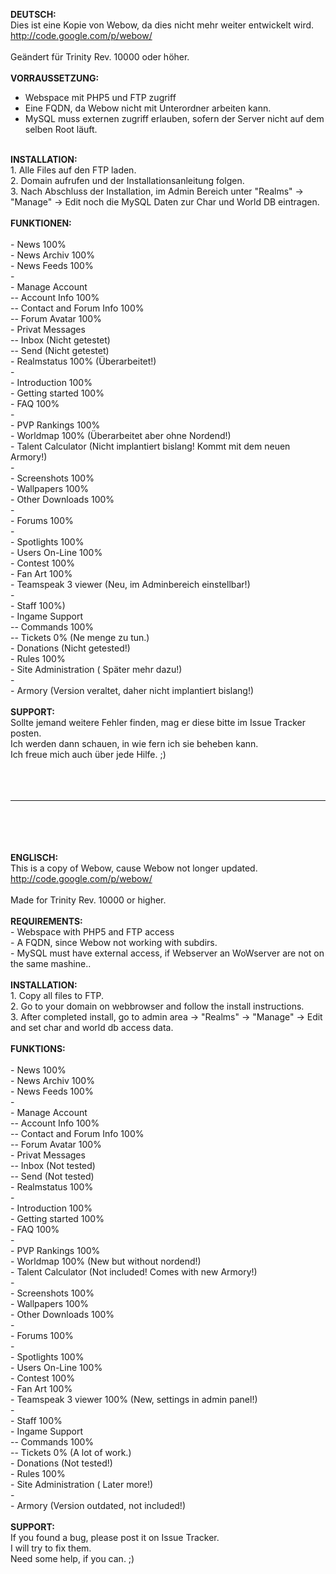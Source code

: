 <b>DEUTSCH:</b><br>
Dies ist eine Kopie von Webow, da dies nicht mehr weiter entwickelt wird.<br>
<a href='http://code.google.com/p/webow/'>http://code.google.com/p/webow/</a><br>
<br>
Geändert für Trinity Rev. 10000 oder höher.<br>
<br>
<b>VORRAUSSETZUNG:</b><br>
- Webspace mit PHP5 und FTP zugriff<br>
- Eine FQDN, da Webow nicht mit Unterordner arbeiten kann.<br>
- MySQL muss externen zugriff erlauben, sofern der Server nicht auf dem selben Root läuft.<br>
<br>
<b>INSTALLATION:</b><br>
1. Alle Files auf den FTP laden.<br>
2. Domain aufrufen und der Installationsanleitung folgen.<br>
3. Nach Abschluss der Installation, im Admin Bereich unter "Realms" -> "Manage" -> Edit noch die MySQL Daten zur Char und World DB eintragen.<br>
<br>
<b>FUNKTIONEN:</b><br>
<br>
- News 100%<br>
- News Archiv 100%<br>
- News Feeds 100%<br>
-<br>
- Manage Account<br>
-- Account Info 100%<br>
-- Contact and Forum Info 100%<br>
-- Forum Avatar 100%<br>
- Privat Messages<br>
-- Inbox (Nicht getestet)<br>
-- Send (Nicht getestet)<br>
- Realmstatus 100% (Überarbeitet!)<br>
-<br>
- Introduction 100%<br>
- Getting started 100%<br>
- FAQ 100%<br>
-<br>
- PVP Rankings 100%<br>
- Worldmap 100% (Überarbeitet aber ohne Nordend!)<br>
- Talent Calculator (Nicht implantiert bislang! Kommt mit dem neuen Armory!)<br>
-<br>
- Screenshots 100%<br>
- Wallpapers 100%<br>
- Other Downloads 100%<br>
-<br>
- Forums 100%<br>
-<br>
- Spotlights 100%<br>
- Users On-Line 100%<br>
- Contest 100%<br>
- Fan Art 100%<br>
- Teamspeak 3 viewer (Neu, im Adminbereich einstellbar!)<br>
-<br>
- Staff 100%)<br>
- Ingame Support<br>
-- Commands 100%<br>
-- Tickets 0% (Ne menge zu tun.)<br>
- Donations (Nicht getested!)<br>
- Rules 100%<br>
- Site Administration ( Später mehr dazu!)<br>
-<br>
- Armory (Version veraltet, daher nicht implantiert bislang!)<br>
<br>
<b>SUPPORT:</b><br>
Sollte jemand weitere Fehler finden, mag er diese bitte im Issue Tracker posten.<br>
Ich werden dann schauen, in wie fern ich sie beheben kann.<br>
Ich freue mich auch über jede Hilfe. ;)<br>
<br>
<br>
<br>
<hr><br>
<br>
<br>
<br>
<b>ENGLISCH:</b><br>
This is a copy of Webow, cause Webow not longer updated.<br>
<a href='http://code.google.com/p/webow/'>http://code.google.com/p/webow/</a><br>
<br>
Made for Trinity Rev. 10000 or higher.<br>
<br>
<b>REQUIREMENTS:</b><br>
- Webspace with PHP5 and FTP access<br>
- A FQDN, since Webow not working with subdirs.<br>
- MySQL must have external access, if Webserver an WoWserver are not on the same mashine..<br>
<br>
<b>INSTALLATION:</b><br>
1. Copy all files to FTP.<br>
2. Go to your domain on webbrowser and follow the install instructions.<br>
3. After completed install, go to admin area -> "Realms" -> "Manage" -> Edit and set char and world db access data.<br>
<br>
<b>FUNKTIONS:</b><br>
<br>
- News 100%<br>
- News Archiv 100%<br>
- News Feeds 100%<br>
-<br>
- Manage Account<br>
-- Account Info 100%<br>
-- Contact and Forum Info 100%<br>
-- Forum Avatar 100%<br>
- Privat Messages<br>
-- Inbox (Not tested)<br>
-- Send (Not tested)<br>
- Realmstatus 100%<br>
-<br>
- Introduction 100%<br>
- Getting started 100%<br>
- FAQ 100%<br>
-<br>
- PVP Rankings 100%<br>
- Worldmap 100% (New but without nordend!)<br>
- Talent Calculator (Not included! Comes with new Armory!)<br>
-<br>
- Screenshots 100%<br>
- Wallpapers 100%<br>
- Other Downloads 100%<br>
-<br>
- Forums 100%<br>
-<br>
- Spotlights 100%<br>
- Users On-Line 100%<br>
- Contest 100%<br>
- Fan Art 100%<br>
- Teamspeak 3 viewer 100% (New, settings in admin panel!)<br>
-<br>
- Staff 100%<br>
- Ingame Support<br>
-- Commands 100%<br>
-- Tickets 0% (A lot of work.)<br>
- Donations (Not tested!)<br>
- Rules 100%<br>
- Site Administration ( Later more!)<br>
-<br>
- Armory (Version outdated, not included!)<br>
<br>
<b>SUPPORT:</b><br>
If you found a bug, please post it on Issue Tracker.<br>
I will try to fix them.<br>
Need some help, if you can. ;)<br>
<br>